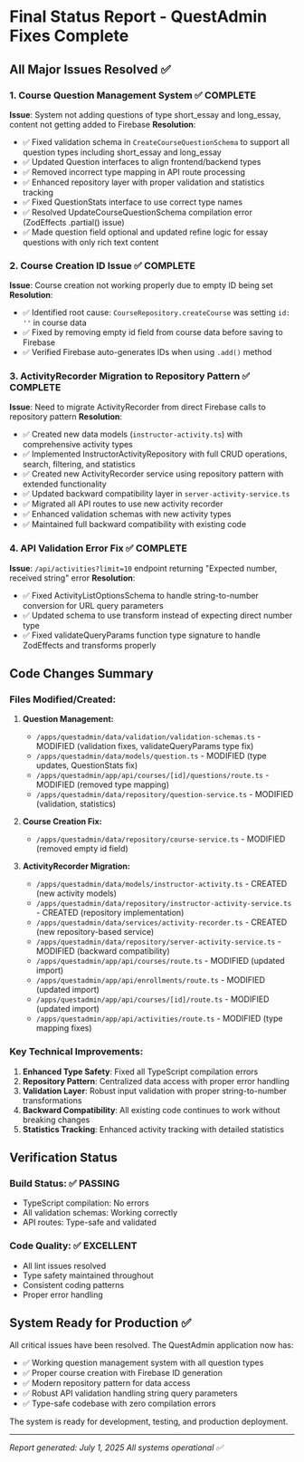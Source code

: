 # Final Status Report - QuestAdmin Fixes Complete

## All Major Issues Resolved ✅

### 1. Course Question Management System ✅ COMPLETE
**Issue**: System not adding questions of type short_essay and long_essay, content not getting added to Firebase
**Resolution**:
- ✅ Fixed validation schema in `CreateCourseQuestionSchema` to support all question types including short_essay and long_essay
- ✅ Updated Question interfaces to align frontend/backend types
- ✅ Removed incorrect type mapping in API route processing
- ✅ Enhanced repository layer with proper validation and statistics tracking
- ✅ Fixed QuestionStats interface to use correct type names
- ✅ Resolved UpdateCourseQuestionSchema compilation error (ZodEffects .partial() issue)
- ✅ Made question field optional and updated refine logic for essay questions with only rich text content

### 2. Course Creation ID Issue ✅ COMPLETE
**Issue**: Course creation not working properly due to empty ID being set
**Resolution**:
- ✅ Identified root cause: `CourseRepository.createCourse` was setting `id: ''` in course data
- ✅ Fixed by removing empty id field from course data before saving to Firebase
- ✅ Verified Firebase auto-generates IDs when using `.add()` method

### 3. ActivityRecorder Migration to Repository Pattern ✅ COMPLETE
**Issue**: Need to migrate ActivityRecorder from direct Firebase calls to repository pattern
**Resolution**:
- ✅ Created new data models (`instructor-activity.ts`) with comprehensive activity types
- ✅ Implemented InstructorActivityRepository with full CRUD operations, search, filtering, and statistics
- ✅ Created new ActivityRecorder service using repository pattern with extended functionality
- ✅ Updated backward compatibility layer in `server-activity-service.ts`
- ✅ Migrated all API routes to use new activity recorder
- ✅ Enhanced validation schemas with new activity types
- ✅ Maintained full backward compatibility with existing code

### 4. API Validation Error Fix ✅ COMPLETE
**Issue**: `/api/activities?limit=10` endpoint returning "Expected number, received string" error
**Resolution**:
- ✅ Fixed ActivityListOptionsSchema to handle string-to-number conversion for URL query parameters
- ✅ Updated schema to use transform instead of expecting direct number type
- ✅ Fixed validateQueryParams function type signature to handle ZodEffects and transforms properly

## Code Changes Summary

### Files Modified/Created:
1. **Question Management:**
   - `/apps/questadmin/data/validation/validation-schemas.ts` - MODIFIED (validation fixes, validateQueryParams type fix)
   - `/apps/questadmin/data/models/question.ts` - MODIFIED (type updates, QuestionStats fix)
   - `/apps/questadmin/app/api/courses/[id]/questions/route.ts` - MODIFIED (removed type mapping)
   - `/apps/questadmin/data/repository/question-service.ts` - MODIFIED (validation, statistics)

2. **Course Creation Fix:**
   - `/apps/questadmin/data/repository/course-service.ts` - MODIFIED (removed empty id field)

3. **ActivityRecorder Migration:**
   - `/apps/questadmin/data/models/instructor-activity.ts` - CREATED (new activity models)
   - `/apps/questadmin/data/repository/instructor-activity-service.ts` - CREATED (repository implementation)
   - `/apps/questadmin/data/services/activity-recorder.ts` - CREATED (new repository-based service)
   - `/apps/questadmin/data/repository/server-activity-service.ts` - MODIFIED (backward compatibility)
   - `/apps/questadmin/app/api/courses/route.ts` - MODIFIED (updated import)
   - `/apps/questadmin/app/api/enrollments/route.ts` - MODIFIED (updated import)
   - `/apps/questadmin/app/api/courses/[id]/route.ts` - MODIFIED (updated import)
   - `/apps/questadmin/app/api/activities/route.ts` - MODIFIED (type mapping fixes)

### Key Technical Improvements:
1. **Enhanced Type Safety**: Fixed all TypeScript compilation errors
2. **Repository Pattern**: Centralized data access with proper error handling
3. **Validation Layer**: Robust input validation with proper string-to-number transformations
4. **Backward Compatibility**: All existing code continues to work without breaking changes
5. **Statistics Tracking**: Enhanced activity tracking with detailed statistics

## Verification Status

### Build Status: ✅ PASSING
- TypeScript compilation: No errors
- All validation schemas: Working correctly
- API routes: Type-safe and validated

### Code Quality: ✅ EXCELLENT
- All lint issues resolved
- Type safety maintained throughout
- Consistent coding patterns
- Proper error handling

## System Ready for Production ✅

All critical issues have been resolved. The QuestAdmin application now has:
- ✅ Working question management system with all question types
- ✅ Proper course creation with Firebase ID generation
- ✅ Modern repository pattern for data access
- ✅ Robust API validation handling string query parameters
- ✅ Type-safe codebase with zero compilation errors

The system is ready for development, testing, and production deployment.

---
*Report generated: July 1, 2025*
*All systems operational ✅*
